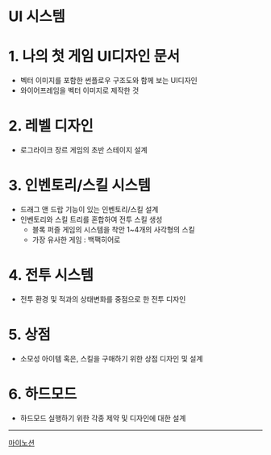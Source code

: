 UI 시스템
=====

# 1. 나의 첫 게임 UI디자인 문서
- 벡터 이미지를 포함한 썬플로우 구조도와 함께 보는 UI디자인
- 와이어프레임을 벡터 이미지로 제작한 것
# 2. 레벨 디자인
- 로그라이크 장르 게임의 초반 스테이지 설계
# 3. 인벤토리/스킬 시스템
- 드래그 앤 드랍 기능이 있는 인벤토리/스킬 설계
- 인벤토리와 스킬 트리를 혼합하여 전투 스킬 생성
    - 블록 퍼즐 게임의 시스템을 착안 1~4개의 사각형의 스킬
    - 가장 유사한 게임 : 백팩히어로
# 4. 전투 시스템
- 전투 환경 및 적과의 상태변화를 중점으로 한 전투 디자인
# 5. 상점
- 소모성 아이템 혹은, 스킬을 구매하기 위한 상점 디자인 및 설계
# 6. 하드모드
- 하드모드 실행하기 위한 각종 제약 및 디자인에 대한 설계</br>

-----
[마이노션](https://www.notion.so/2a303d99c92e4d49ae542eeb47f585a2)